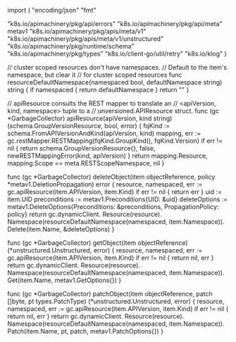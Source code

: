 import (
  "encoding/json"
  "fmt"

  "k8s.io/apimachinery/pkg/api/errors"
  "k8s.io/apimachinery/pkg/api/meta"
  metav1 "k8s.io/apimachinery/pkg/apis/meta/v1"
  "k8s.io/apimachinery/pkg/apis/meta/v1/unstructured"
  "k8s.io/apimachinery/pkg/runtime/schema"
  "k8s.io/apimachinery/pkg/types"
  "k8s.io/client-go/util/retry"
  "k8s.io/klog"
)

// cluster scoped resources don't have namespaces.
// Default to the item's namespace, but clear it 
// for cluster scoped resources
func resourceDefaultNamespace(namespaced bool, defaultNamespace string) string {
  if namespaced {
    return defaultNamespace
  }
  return ""
}

// apiResource consults the REST mapper to translate an 
// <apiVersion, kind, namespace> tuple to a 
// unversioned.APIResource struct.
func (gc *GarbageCollector) apiResource(apiVersion, kind string) (schema.GroupVersionResource, bool, error) {
  fqKind := schema.FromAPIVersionAndKind(apiVersion, kind)
  mapping, err := gc.restMapper.RESTMapping(fqKind.GroupKind(), fqKind.Version)
  if err != nil {
    return schema.GroupVersionResource{}, false, newRESTMappingError(kind, apiVersion)
  }
  return mapping.Resource, mapping.Scope == meta.RESTScopeNamespace, nil
}

func (gc *GarbageCollector) deleteObject(item objectReference, policy *metav1.DeletionPropagation) error {
  resource, namespaced, err := gc.apiResource(item.APIVersion, item.Kind)
  if err != nil {
    return err
  }
  uid := item.UID
  preconditions := metav1.Preconditions{UID: &uid}
  deleteOptions := metav1.DeleteOptions{Preconditions: &preconditions, PropagationPolicy: policy}
  return gc.dynamicClient.
    Resource(resource).
    Namespace(resourceDefaultNamespace(namespaced, item.Namespace)).
    Delete(item.Name, &deleteOptions)
}

func (gc *GarbageCollector) getObject(item objectReference) (*unstructured.Unstructured, error) {
  resource, namespaced, err := gc.apiResource(item.APIVersion, item.Kind)
  if err != nil {
    return nil, err
  }
  return gc.dynamicClient.
    Resource(resource).
    Namespace(resourceDefaultNamespace(namespaced, item.Namespace)).
    Get(item.Name, metav1.GetOptions{})
}

func (gc *GarbageCollector) patchObject(item objectReference, patch []byte, pt types.PatchType) (*unstructured.Unstructured, error) {
  resource, namespaced, err := gc.apiResource(item.APIVersion, item.Kind)
  if err != nil {
    return nil, err
  }
  return gc.dynamicClient.
    Resource(resource).
    Namespace(resourceDefaultNamespace(namespaced, item.Namespace)).
    Patch(item.Name, pt, patch, metav1.PatchOptions{})
}
